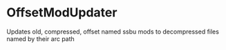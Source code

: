 # OffsetModUpdater
Updates old, compressed, offset named ssbu mods to decompressed files named by their arc path
